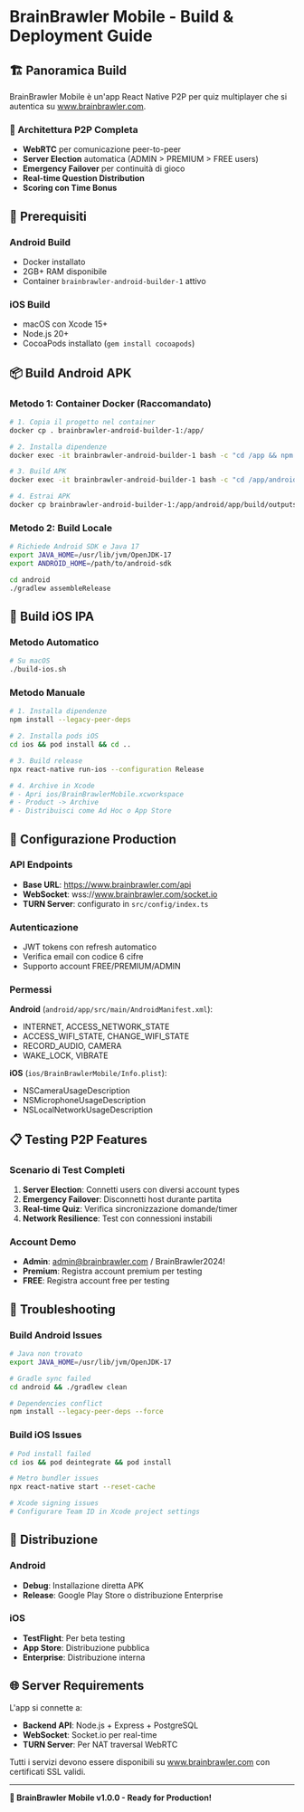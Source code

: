 # BrainBrawler Mobile - Build & Deployment Guide

## 🏗️ Panoramica Build

BrainBrawler Mobile è un'app React Native P2P per quiz multiplayer che si autentica su www.brainbrawler.com.

### 📱 Architettura P2P Completa
- **WebRTC** per comunicazione peer-to-peer
- **Server Election** automatica (ADMIN > PREMIUM > FREE users)
- **Emergency Failover** per continuità di gioco
- **Real-time Question Distribution**
- **Scoring con Time Bonus**

## 🔧 Prerequisiti

### Android Build
- Docker installato
- 2GB+ RAM disponibile
- Container `brainbrawler-android-builder-1` attivo

### iOS Build
- macOS con Xcode 15+
- Node.js 20+
- CocoaPods installato (`gem install cocoapods`)

## 📦 Build Android APK

### Metodo 1: Container Docker (Raccomandato)
```bash
# 1. Copia il progetto nel container
docker cp . brainbrawler-android-builder-1:/app/

# 2. Installa dipendenze
docker exec -it brainbrawler-android-builder-1 bash -c "cd /app && npm install --legacy-peer-deps"

# 3. Build APK
docker exec -it brainbrawler-android-builder-1 bash -c "cd /app/android && ./gradlew assembleRelease"

# 4. Estrai APK
docker cp brainbrawler-android-builder-1:/app/android/app/build/outputs/apk/release/app-release.apk ./BrainBrawler-1.0.0.apk
```

### Metodo 2: Build Locale
```bash
# Richiede Android SDK e Java 17
export JAVA_HOME=/usr/lib/jvm/OpenJDK-17
export ANDROID_HOME=/path/to/android-sdk

cd android
./gradlew assembleRelease
```

## 🍎 Build iOS IPA

### Metodo Automatico
```bash
# Su macOS
./build-ios.sh
```

### Metodo Manuale
```bash
# 1. Installa dipendenze
npm install --legacy-peer-deps

# 2. Installa pods iOS
cd ios && pod install && cd ..

# 3. Build release
npx react-native run-ios --configuration Release

# 4. Archive in Xcode
# - Apri ios/BrainBrawlerMobile.xcworkspace
# - Product -> Archive
# - Distribuisci come Ad Hoc o App Store
```

## 🚀 Configurazione Production

### API Endpoints
- **Base URL**: https://www.brainbrawler.com/api
- **WebSocket**: wss://www.brainbrawler.com/socket.io
- **TURN Server**: configurato in `src/config/index.ts`

### Autenticazione
- JWT tokens con refresh automatico
- Verifica email con codice 6 cifre
- Supporto account FREE/PREMIUM/ADMIN

### Permessi
**Android** (`android/app/src/main/AndroidManifest.xml`):
- INTERNET, ACCESS_NETWORK_STATE
- ACCESS_WIFI_STATE, CHANGE_WIFI_STATE
- RECORD_AUDIO, CAMERA
- WAKE_LOCK, VIBRATE

**iOS** (`ios/BrainBrawlerMobile/Info.plist`):
- NSCameraUsageDescription
- NSMicrophoneUsageDescription
- NSLocalNetworkUsageDescription

## 📋 Testing P2P Features

### Scenario di Test Completi
1. **Server Election**: Connetti users con diversi account types
2. **Emergency Failover**: Disconnetti host durante partita
3. **Real-time Quiz**: Verifica sincronizzazione domande/timer
4. **Network Resilience**: Test con connessioni instabili

### Account Demo
- **Admin**: admin@brainbrawler.com / BrainBrawler2024!
- **Premium**: Registra account premium per testing
- **FREE**: Registra account free per testing

## 🔧 Troubleshooting

### Build Android Issues
```bash
# Java non trovato
export JAVA_HOME=/usr/lib/jvm/OpenJDK-17

# Gradle sync failed
cd android && ./gradlew clean

# Dependencies conflict
npm install --legacy-peer-deps --force
```

### Build iOS Issues
```bash
# Pod install failed
cd ios && pod deintegrate && pod install

# Metro bundler issues
npx react-native start --reset-cache

# Xcode signing issues
# Configurare Team ID in Xcode project settings
```

## 📱 Distribuzione

### Android
- **Debug**: Installazione diretta APK
- **Release**: Google Play Store o distribuzione Enterprise

### iOS
- **TestFlight**: Per beta testing
- **App Store**: Distribuzione pubblica
- **Enterprise**: Distribuzione interna

## 🌐 Server Requirements

L'app si connette a:
- **Backend API**: Node.js + Express + PostgreSQL
- **WebSocket**: Socket.io per real-time
- **TURN Server**: Per NAT traversal WebRTC

Tutti i servizi devono essere disponibili su www.brainbrawler.com con certificati SSL validi.

---

**🚀 BrainBrawler Mobile v1.0.0 - Ready for Production!** 